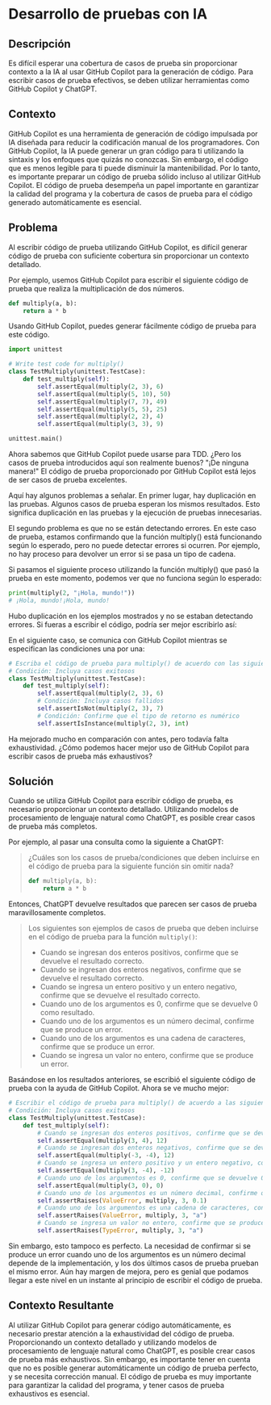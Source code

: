 # Desarrollo de pruebas con IA

## Descripción

Es difícil esperar una cobertura de casos de prueba sin proporcionar contexto a la IA al usar GitHub Copilot para la generación de código.
Para escribir casos de prueba efectivos, se deben utilizar herramientas como GitHub Copilot y ChatGPT.

## Contexto

GitHub Copilot es una herramienta de generación de código impulsada por IA diseñada para reducir la codificación manual de los programadores.
Con GitHub Copilot, la IA puede generar un gran código para ti utilizando la sintaxis y los enfoques que quizás no conozcas.
Sin embargo, el código que es menos legible para ti puede disminuir la mantenibilidad.
Por lo tanto, es importante preparar un código de prueba sólido incluso al utilizar GitHub Copilot.
El código de prueba desempeña un papel importante en garantizar la calidad del programa y la cobertura de casos de prueba para el código generado automáticamente es esencial.

## Problema

Al escribir código de prueba utilizando GitHub Copilot, es difícil generar código de prueba con suficiente cobertura sin proporcionar un contexto detallado.

Por ejemplo, usemos GitHub Copilot para escribir el siguiente código de prueba que realiza la multiplicación de dos números.

```py
def multiply(a, b):
    return a * b
```

Usando GitHub Copilot, puedes generar fácilmente código de prueba para este código.

```py
import unittest

# Write test code for multiply()
class TestMultiply(unittest.TestCase):
    def test_multiply(self):
        self.assertEqual(multiply(2, 3), 6)
        self.assertEqual(multiply(5, 10), 50)
        self.assertEqual(multiply(7, 7), 49)
        self.assertEqual(multiply(5, 5), 25)
        self.assertEqual(multiply(2, 2), 4)
        self.assertEqual(multiply(3, 3), 9)

unittest.main()
```

Ahora sabemos que GitHub Copilot puede usarse para TDD.
¿Pero los casos de prueba introducidos aquí son realmente buenos?
"¡De ninguna manera!" El código de prueba proporcionado por GitHub Copilot está lejos de ser casos de prueba excelentes.

Aquí hay algunos problemas a señalar.
En primer lugar, hay duplicación en las pruebas.
Algunos casos de prueba esperan los mismos resultados.
Esto significa duplicación en las pruebas y la ejecución de pruebas innecesarias.

El segundo problema es que no se están detectando errores.
En este caso de prueba, estamos confirmando que la función multiply() está funcionando según lo esperado, pero no puede detectar errores si ocurren.
Por ejemplo, no hay proceso para devolver un error si se pasa un tipo de cadena.

Si pasamos el siguiente proceso utilizando la función multiply() que pasó la prueba en este momento, podemos ver que no funciona según lo esperado:

```py
print(multiply(2, "¡Hola, mundo!"))
# ¡Hola, mundo!¡Hola, mundo!
```

Hubo duplicación en los ejemplos mostrados y no se estaban detectando errores.
Si fueras a escribir el código, podría ser mejor escribirlo así:

En el siguiente caso, se comunica con GitHub Copilot mientras se especifican las condiciones una por una:

```py
# Escriba el código de prueba para multiply() de acuerdo con las siguientes condiciones.
# Condición: Incluya casos exitosos
class TestMultiply(unittest.TestCase):
    def test_multiply(self):
        self.assertEqual(multiply(2, 3), 6)
        # Condición: Incluya casos fallidos
        self.assertIsNot(multiply(2, 3), 7)
        # Condición: Confirme que el tipo de retorno es numérico
        self.assertIsInstance(multiply(2, 3), int)
```

Ha mejorado mucho en comparación con antes, pero todavía falta exhaustividad.
¿Cómo podemos hacer mejor uso de GitHub Copilot para escribir casos de prueba más exhaustivos?

## Solución

Cuando se utiliza GitHub Copilot para escribir código de prueba, es necesario proporcionar un contexto detallado.
Utilizando modelos de procesamiento de lenguaje natural como ChatGPT, es posible crear casos de prueba más completos.

Por ejemplo, al pasar una consulta como la siguiente a ChatGPT:

> ¿Cuáles son los casos de prueba/condiciones que deben incluirse en el código de prueba para la siguiente función sin omitir nada?
> ```py
> def multiply(a, b):
>     return a * b
> ```

Entonces, ChatGPT devuelve resultados que parecen ser casos de prueba maravillosamente completos.

> Los siguientes son ejemplos de casos de prueba que deben incluirse en el código de prueba para la función `multiply()`:
>
> * Cuando se ingresan dos enteros positivos, confirme que se devuelve el resultado correcto.
> * Cuando se ingresan dos enteros negativos, confirme que se devuelve el resultado correcto.
> * Cuando se ingresa un entero positivo y un entero negativo, confirme que se devuelve el resultado correcto.
> * Cuando uno de los argumentos es 0, confirme que se devuelve 0 como resultado.
> * Cuando uno de los argumentos es un número decimal, confirme que se produce un error.
> * Cuando uno de los argumentos es una cadena de caracteres, confirme que se produce un error.
> * Cuando se ingresa un valor no entero, confirme que se produce un error.

Basándose en los resultados anteriores, se escribió el siguiente código de prueba con la ayuda de GitHub Copilot.
Ahora se ve mucho mejor:

```py
# Escribir el código de prueba para multiply() de acuerdo a las siguientes condiciones.
# Condición: Incluya casos exitosos
class TestMultiply(unittest.TestCase):
    def test_multiply(self):
        # Cuando se ingresan dos enteros positivos, confirme que se devuelve el resultado correcto.
        self.assertEqual(multiply(3, 4), 12)
        # Cuando se ingresan dos enteros negativos, confirme que se devuelve el resultado correcto.
        self.assertEqual(multiply(-3, -4), 12)
        # Cuando se ingresa un entero positivo y un entero negativo, confirme que se devuelve el resultado correcto.
        self.assertEqual(multiply(3, -4), -12)
        # Cuando uno de los argumentos es 0, confirme que se devuelve 0 como resultado.
        self.assertEqual(multiply(3, 0), 0)
        # Cuando uno de los argumentos es un número decimal, confirme que se produce un error.
        self.assertRaises(ValueError, multiply, 3, 0.1)
        # Cuando uno de los argumentos es una cadena de caracteres, confirme que se produce un error.
        self.assertRaises(ValueError, multiply, 3, "a")
        # Cuando se ingresa un valor no entero, confirme que se produce un error.
        self.assertRaises(TypeError, multiply, 3, "a")
```

Sin embargo, esto tampoco es perfecto.
La necesidad de confirmar si se produce un error cuando uno de los argumentos es un número decimal depende de la implementación, y los dos últimos casos de prueba prueban el mismo error.
Aún hay margen de mejora, pero es genial que podamos llegar a este nivel en un instante al principio de escribir el código de prueba.

## Contexto Resultante

Al utilizar GitHub Copilot para generar código automáticamente, es necesario prestar atención a la exhaustividad del código de prueba.
Proporcionando un contexto detallado y utilizando modelos de procesamiento de lenguaje natural como ChatGPT, es posible crear casos de prueba más exhaustivos.
Sin embargo, es importante tener en cuenta que no es posible generar automáticamente un código de prueba perfecto, y se necesita corrección manual.
El código de prueba es muy importante para garantizar la calidad del programa, y tener casos de prueba exhaustivos es esencial.
